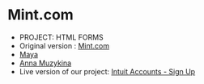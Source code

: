 # Mint.com
 <ul> 
    <li>PROJECT: HTML FORMS</li>
    <li>Original version : <a href="https://accounts.intuit.com/signup.html?offering_id=Intuit.ifs.mint&namespace_id=50000026&redirect_url=https%3A%2F%2Fmint.intuit.com%2Foverview.event%3Ftask%3DS#">Mint.com</a></li>
    <li><a href="#">Maya </a></li>
    <li><a href="https://github.com/Anna-Myzukina">Anna Muzykina</a></li>
    <li>Live version of our project: <a href="#">Intuit Accounts - Sign Up</a></li>
 </ul>